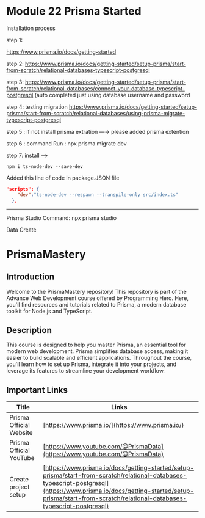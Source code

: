 ##
# Module 22 Prisma Started

Installation process 

step 1: 

https://www.prisma.io/docs/getting-started

step 2: https://www.prisma.io/docs/getting-started/setup-prisma/start-from-scratch/relational-databases-typescript-postgresql 

step 3: https://www.prisma.io/docs/getting-started/setup-prisma/start-from-scratch/relational-databases/connect-your-database-typescript-postgresql (auto completed just using database username and password 

step 4:  testing migration https://www.prisma.io/docs/getting-started/setup-prisma/start-from-scratch/relational-databases/using-prisma-migrate-typescript-postgresql

step 5 : if not install prisma extration  —→ please added prisma extention 

step 6 : command Run : npx prisma migrate dev

step 7: install —> 

`npm i ts-node-dev --save-dev`

Added this line of code in package.JSON file 

```json
"scripts": {
    "dev":"ts-node-dev --respawn --transpile-only src/index.ts"
  },
```

---

Prisma Studio Command:  npx prisma studio

Data Create
##

# PrismaMastery

## Introduction
Welcome to the PrismaMastery repository! This repository is part of the Advance Web Development course offered by Programming Hero. Here, you'll find resources and tutorials related to Prisma, a modern database toolkit for Node.js and TypeScript.

## Description
This course is designed to help you master Prisma, an essential tool for modern web development. Prisma simplifies database access, making it easier to build scalable and efficient applications. Throughout the course, you'll learn how to set up Prisma, integrate it into your projects, and leverage its features to streamline your development workflow.


## Important Links
| Title         | Links                  |
| ------------- | ---------------------- |
| Prisma Official Website | [https://www.prisma.io/](https://www.prisma.io/) |
| Prisma Official YouTube | [https://www.youtube.com/@PrismaData](https://www.youtube.com/@PrismaData) |
| Create project setup | [https://www.prisma.io/docs/getting-started/setup-prisma/start-from-scratch/relational-databases-typescript-postgresql](https://www.prisma.io/docs/getting-started/setup-prisma/start-from-scratch/relational-databases-typescript-postgresql) |
